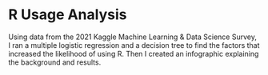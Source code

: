 # R Usage Analysis 
Using data from the 2021 Kaggle Machine Learning & Data Science Survey, I ran a multiple logistic regression and a decision tree to find the factors that increased the likelihood of using R. Then I created an infographic explaining the background and results.
